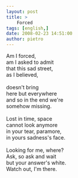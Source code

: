 ```yaml
---
layout: post
title: >
    Forced
tags: [english,]
date: 2008-02-23 14:51:00
author: pietro
---
```

Am I forced,<br/>am I asked to admit<br/>that this sad street,<br/>as I believed,<br/><br/>doesn't bring<br/>here but everywhere<br/>and so in the end we're<br/>somehow missing.<br/><br/>Lost in time, space<br/>cannot look anymore<br/>in your tear, paramore,<br/>in yours sadness's face.<br/><br/>Looking for me, where?<br/>Ask, so ask and wait<br/>but your answer's white.<br/>Watch out, I'm there.
